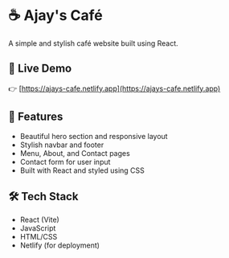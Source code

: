 # ☕ Ajay's Café

A simple and stylish café website built using React.

## 🚀 Live Demo

👉 [https://ajays-cafe.netlify.app](https://ajays-cafe.netlify.app)

## 📌 Features

- Beautiful hero section and responsive layout
- Stylish navbar and footer
- Menu, About, and Contact pages
- Contact form for user input
- Built with React and styled using CSS

## 🛠️ Tech Stack

- React (Vite)
- JavaScript
- HTML/CSS
- Netlify (for deployment)

